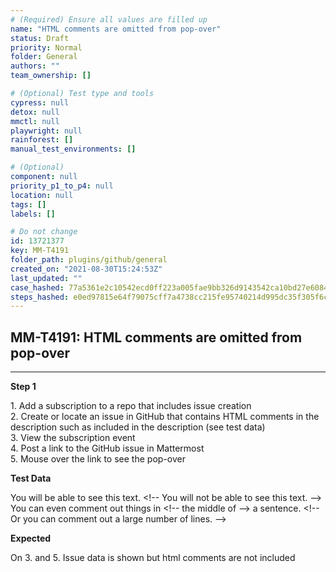```yaml
---
# (Required) Ensure all values are filled up
name: "HTML comments are omitted from pop-over"
status: Draft
priority: Normal
folder: General
authors: ""
team_ownership: []

# (Optional) Test type and tools
cypress: null
detox: null
mmctl: null
playwright: null
rainforest: []
manual_test_environments: []

# (Optional)
component: null
priority_p1_to_p4: null
location: null
tags: []
labels: []

# Do not change
id: 13721377
key: MM-T4191
folder_path: plugins/github/general
created_on: "2021-08-30T15:24:53Z"
last_updated: ""
case_hashed: 77a5361e2c10542ecd0ff223a005fae9bb326d9143542ca10bd27e6084de57c6db5903592c7a0aea23ae286f669d68a3
steps_hashed: e0ed97815e64f79075cff7a4738cc215fe95740214d995dc35f305f6cdbf340cb6eb7b83349b885ca5954069270b62b1
---
```


## MM-T4191: HTML comments are omitted from pop-over

---

**Step 1**

1\. Add a subscription to a repo that includes issue creation\
2\. Create or locate an issue in GitHub that contains HTML comments in the description such as included in the description (see test data)\
3\. View the subscription event\
4\. Post a link to the GitHub issue in Mattermost\
5\. Mouse over the link to see the pop-over

**Test Data**

You will be able to see this text. \<!-- You will not be able to see this text. --> You can even comment out things in \<!-- the middle of --> a sentence. \<!-- Or you can comment out a large number of lines. -->

**Expected**

On 3. and 5. Issue data is shown but html comments are not included
